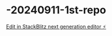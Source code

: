 # -20240911-1st-repo

[Edit in StackBlitz next generation editor ⚡️](https://stackblitz.com/~/github.com/komoses123/-20240911-1st-repo)